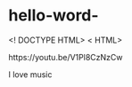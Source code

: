 # hello-word- 
<! DOCTYPE HTML> 
< HTML>
<Head> 
<title> Hello word </title>
<vídeo> 
https://youtu.be/V1Pl8CzNzCw
<Width= "320px" height=" 240px">
</Head>
<body>
<P> I love music </p>
</body>
</HTML> 
